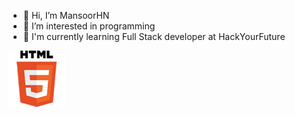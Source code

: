 - 👋 Hi, I’m MansoorHN
- 👀 I’m interested in programming
- 🌱 I'm currently learning Full Stack developer at HackYourFuture

<img src="https://raw.githubusercontent.com/github/explore/80688e429a7d4ef2fca1e82350fe8e3517d3494d/topics/html/html.png" width="90">







